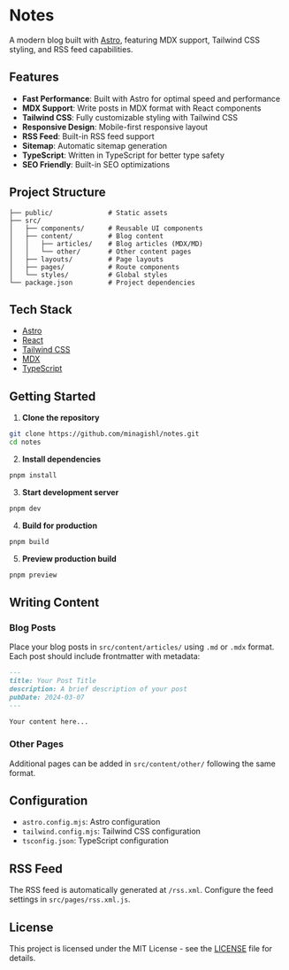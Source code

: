# Notes

A modern blog built with [Astro](https://astro.build), featuring MDX support, Tailwind CSS styling, and RSS feed capabilities.

## Features

- **Fast Performance**: Built with Astro for optimal speed and performance
- **MDX Support**: Write posts in MDX format with React components
- **Tailwind CSS**: Fully customizable styling with Tailwind CSS
- **Responsive Design**: Mobile-first responsive layout
- **RSS Feed**: Built-in RSS feed support
- **Sitemap**: Automatic sitemap generation
- **TypeScript**: Written in TypeScript for better type safety
- **SEO Friendly**: Built-in SEO optimizations

## Project Structure

```
├── public/              # Static assets
├── src/
│   ├── components/      # Reusable UI components
│   ├── content/         # Blog content
│   │   ├── articles/    # Blog articles (MDX/MD)
│   │   └── other/       # Other content pages
│   ├── layouts/         # Page layouts
│   ├── pages/           # Route components
│   └── styles/          # Global styles
└── package.json         # Project dependencies
```

## Tech Stack

- [Astro](https://astro.build)
- [React](https://reactjs.org)
- [Tailwind CSS](https://tailwindcss.com)
- [MDX](https://mdxjs.com)
- [TypeScript](https://www.typescriptlang.org)

## Getting Started

1. **Clone the repository**

```bash
git clone https://github.com/minagishl/notes.git
cd notes
```

2. **Install dependencies**

```bash
pnpm install
```

3. **Start development server**

```bash
pnpm dev
```

4. **Build for production**

```bash
pnpm build
```

5. **Preview production build**

```bash
pnpm preview
```

## Writing Content

### Blog Posts

Place your blog posts in `src/content/articles/` using `.md` or `.mdx` format. Each post should include frontmatter with metadata:

```markdown
---
title: Your Post Title
description: A brief description of your post
pubDate: 2024-03-07
---

Your content here...
```

### Other Pages

Additional pages can be added in `src/content/other/` following the same format.

## Configuration

- `astro.config.mjs`: Astro configuration
- `tailwind.config.mjs`: Tailwind CSS configuration
- `tsconfig.json`: TypeScript configuration

## RSS Feed

The RSS feed is automatically generated at `/rss.xml`. Configure the feed settings in `src/pages/rss.xml.js`.

## License

This project is licensed under the MIT License - see the [LICENSE](LICENSE) file for details.
